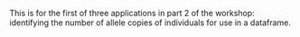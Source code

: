 This is for the first of three applications in part 2 of the workshop: identifying the number of allele copies of individuals for use in a dataframe.
